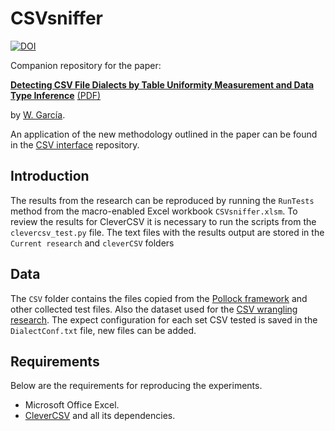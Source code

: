# CSVsniffer
[![DOI](https://zenodo.org/badge/DOI/10.5281/zenodo.10668894.svg)](https://doi.org/10.5281/zenodo.10668894)

Companion repository for the paper:

[**Detecting CSV File Dialects by Table Uniformity Measurement and Data Type Inference**](https://www.preprints.org/manuscript/202402.0858) 
[(PDF)](https://www.preprints.org/manuscript/202402.0858/v2/download)

by [W. García](https://sciprofiles.com/profile/3400377).

An application of the new methodology outlined in the paper can be found in the [CSV interface](https://github.com/ws-garcia/VBA-CSV-interface) repository. 

## Introduction

The results from the research can be reproduced by running the `RunTests` method from the macro-enabled Excel workbook `CSVsniffer.xlsm`. To review the results for CleverCSV it is necessary to run the scripts from the `clevercsv_test.py` file. The text files with the results output are stored in the `Current research` and `cleverCSV` folders


## Data

The `CSV` folder contains the files copied from the [Pollock framework](https://github.com/HPI-Information-Systems/Pollock) and other collected test files. Also the dataset used for the [CSV wrangling research](https://github.com/alan-turing-institute/CSV_Wrangling). The expect configuration for each set CSV tested is saved in the `DialectConf.txt` file, new files can be added.

## Requirements

Below are the requirements for reproducing the experiments.

- Microsoft Office Excel.
- [CleverCSV](https://github.com/alan-turing-institute/CleverCSV) and all its dependencies.
